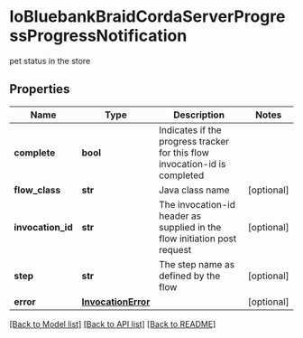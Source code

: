 # IoBluebankBraidCordaServerProgressProgressNotification

pet status in the store
## Properties
Name | Type | Description | Notes
------------ | ------------- | ------------- | -------------
**complete** | **bool** | Indicates if the progress tracker for this flow invocation-id is completed | 
**flow_class** | **str** | Java class name | [optional] 
**invocation_id** | **str** | The invocation-id header as supplied in the flow initiation post request | [optional] 
**step** | **str** | The step name as defined by the flow | [optional] 
**error** | [**InvocationError**](InvocationError.md) |  | [optional] 

[[Back to Model list]](../README.md#documentation-for-models) [[Back to API list]](../README.md#documentation-for-api-endpoints) [[Back to README]](../README.md)


